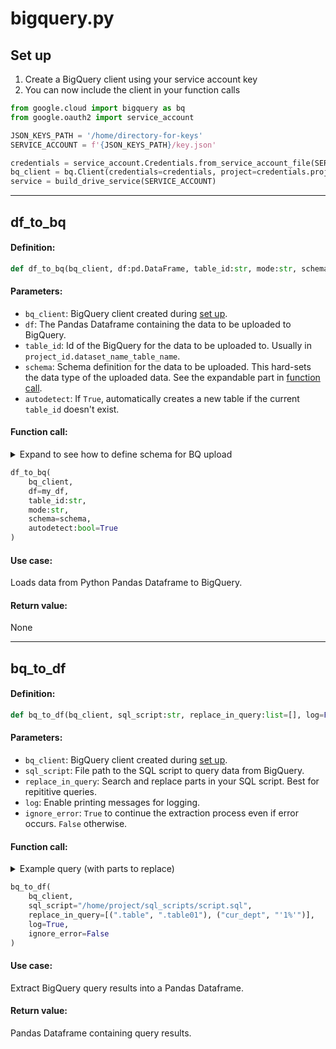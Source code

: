 <!-- <h1 style="text-align: center;"> -->
# bigquery.py
<!-- </h1> -->

## Set up
1. Create a BigQuery client using your service account key
2. You can now include the client in your function calls

```py
from google.cloud import bigquery as bq
from google.oauth2 import service_account

JSON_KEYS_PATH = '/home/directory-for-keys'
SERVICE_ACCOUNT = f'{JSON_KEYS_PATH}/key.json'

credentials = service_account.Credentials.from_service_account_file(SERVICE_ACCOUNT)
bq_client = bq.Client(credentials=credentials, project=credentials.project_id)
service = build_drive_service(SERVICE_ACCOUNT)
```

---

## df_to_bq

#### **Definition:**
```py
def df_to_bq(bq_client, df:pd.DataFrame, table_id:str, mode:str, schema=None, autodetect:bool=True)
```

#### **Parameters:**
- `bq_client`: BigQuery client created during [set up](https://github.com/nacht29/Python-tools-for-Google/blob/main/docs/bigquery.md#set-up).
- `df`: The Pandas Dataframe containing the data to be uploaded to BigQuery.
- `table_id`: Id of the BigQuery for the data to be uploaded to. Usually in `project_id.dataset_name_table_name`.
- `schema`: Schema definition for the data to be uploaded. This hard-sets the data type of the uploaded data. See the expandable part in [function call](https://github.com/nacht29/Python-tools-for-Google/blob/main/docs/bigquery.md#function-call).
- `autodetect`: If `True`, automatically creates a new table if the current `table_id` doesn't exist.

#### **Function call:**

<details>
<summary>Expand to see how to define schema for BQ upload</summary>

Note: you can store the schema definitions in [formats.py](https://github.com/nacht29/Python-tools-for-Google/blob/main/python_utils/formats.py). See documentation [here](https://github.com/nacht29/Python-tools-for-Google/blob/main/docs/formats.md).

```py
from google.cloud import bigquery as bq

schema = [
    bq.SchemaField("primary_column_name", "INTEGER", mode="REQUIRED"),
    bq.SchemaField("column2", "STRING", mode="NULLABLE"),
    bq.SchemaField("column3", "BOOLEAN", mode="NULLABLE")
]
```

</details>

```py
df_to_bq(
    bq_client,
    df=my_df,
    table_id:str,
    mode:str,
    schema=schema,
    autodetect:bool=True
)
```

#### **Use case:**
Loads data from Python Pandas Dataframe to BigQuery.

#### **Return value:**
None

---

## bq_to_df

#### **Definition:**
```py
def bq_to_df(bq_client, sql_script:str, replace_in_query:list=[], log=False, ignore_error=False):
```

#### **Parameters:**
- `bq_client`: BigQuery client created during [set up](https://github.com/nacht29/Python-tools-for-Google/blob/main/docs/bigquery.md#set-up).
- `sql_script`: File path to the SQL script to query data from BigQuery.
- `replace_in_query`: Search and replace parts in your SQL script. Best for repititive queries.
- `log`: Enable printing messages for logging.
- `ignore_error`: `True` to continue the extraction process even if error occurs. `False` otherwise.

#### **Function call:**
<details>
<summary>Example query (with parts to replace)</summary>

- Replace `cur_dept` with `"1%"`, `"2%"` etc. The function can then be called in a for loop to query for each department.
- Replace table_id `project_id.dataset.table` with `project_id.dataset.table01`. The dunction can be called in a for loop to query for table 01-05.

```sql
SELECT *
FROM `project_id.dataset.table`
WHERE
    BizDate = DATE_SUB(CURRENT_DATE('+08:00'), INTERVAL 1 DAY)
    AND dept like cur_dept
ORDER BY dept, Itemcode, Location
```

</details>

```py
bq_to_df(
    bq_client,
    sql_script="/home/project/sql_scripts/script.sql",
    replace_in_query=[(".table", ".table01"), ("cur_dept", "'1%'")],
    log=True,
    ignore_error=False
)
```

#### **Use case:**
Extract BigQuery query results into a Pandas Dataframe.

#### **Return value:**
Pandas Dataframe containing query results.
